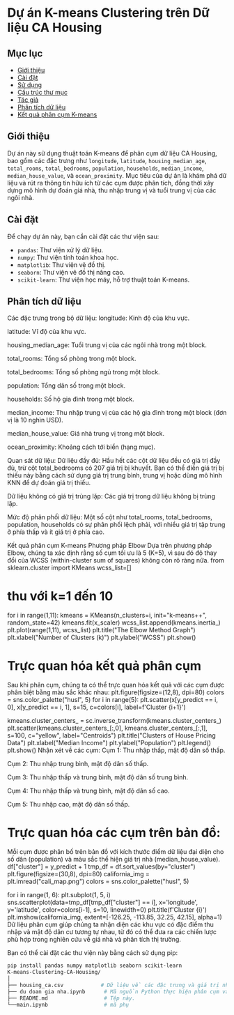 # Dự án K-means Clustering trên Dữ liệu CA Housing

## Mục lục

- [Giới thiệu](#giới-thiệu)
- [Cài đặt](#cài-đặt)
- [Sử dụng](#sử-dụng)
- [Cấu trúc thư mục](#cấu-trúc-thư-mục)
- [Tác giả](#tác-giả)
- [Phân tích dữ liệu](#phân-tích-dữ-liệu)
- [Kết quả phân cụm K-means](#kết-quả-phân-cụm-k-means)

## Giới thiệu

Dự án này sử dụng thuật toán K-means để phân cụm dữ liệu CA Housing, bao gồm các đặc trưng như `longitude`, `latitude`, `housing_median_age`, `total_rooms`, `total_bedrooms`, `population`, `households`, `median_income`, `median_house_value`, và `ocean_proximity`. Mục tiêu của dự án là khám phá dữ liệu và rút ra thông tin hữu ích từ các cụm được phân tích, đồng thời xây dựng mô hình dự đoán giá nhà, thu nhập trung vị và tuổi trung vị của các ngôi nhà.

## Cài đặt

Để chạy dự án này, bạn cần cài đặt các thư viện sau:

- `pandas`: Thư viện xử lý dữ liệu.
- `numpy`: Thư viện tính toán khoa học.
- `matplotlib`: Thư viện vẽ đồ thị.
- `seaborn`: Thư viện vẽ đồ thị nâng cao.
- `scikit-learn`: Thư viện học máy, hỗ trợ thuật toán K-means.
## Phân tích dữ liệu
Các đặc trưng trong bộ dữ liệu:
longitude: Kinh độ của khu vực.

latitude: Vĩ độ của khu vực.

housing_median_age: Tuổi trung vị của các ngôi nhà trong một block.

total_rooms: Tổng số phòng trong một block.

total_bedrooms: Tổng số phòng ngủ trong một block.

population: Tổng dân số trong một block.

households: Số hộ gia đình trong một block.

median_income: Thu nhập trung vị của các hộ gia đình trong một block (đơn vị là 10 nghìn USD).

median_house_value: Giá nhà trung vị trong một block.

ocean_proximity: Khoảng cách tới biển (hạng mục).

Quan sát dữ liệu:
Dữ liệu đầy đủ: Hầu hết các cột dữ liệu đều có giá trị đầy đủ, trừ cột total_bedrooms có 207 giá trị bị khuyết. Bạn có thể điền giá trị bị thiếu này bằng cách sử dụng giá trị trung bình, trung vị hoặc dùng mô hình KNN để dự đoán giá trị thiếu.

Dữ liệu không có giá trị trùng lặp: Các giá trị trong dữ liệu không bị trùng lặp.

Mức độ phân phối dữ liệu: Một số cột như total_rooms, total_bedrooms, population, households có sự phân phối lệch phải, với nhiều giá trị tập trung ở phía thấp và ít giá trị ở phía cao.

Kết quả phân cụm K-means
Phương pháp Elbow
Dựa trên phương pháp Elbow, chúng ta xác định rằng số cụm tối ưu là 5 (K=5), vì sau đó độ thay đổi của WCSS (within-cluster sum of squares) không còn rõ ràng nữa.
from sklearn.cluster import KMeans
wcss_list=[]
# thu với k=1 đến 10
for i in range(1,11):
    kmeans = KMeans(n_clusters=i, init="k-means++", random_state=42)
    kmeans.fit(x_scaler)
    wcss_list.append(kmeans.inertia_)
plt.plot(range(1,11), wcss_list)
plt.title("The Elbow Method Graph")
plt.xlabel("Number of Clusters (k)")
plt.ylabel("WCSS")
plt.show()
# Trực quan hóa kết quả phân cụm
Sau khi phân cụm, chúng ta có thể trực quan hóa kết quả với các cụm được phân biệt bằng màu sắc khác nhau:
plt.figure(figsize=(12,8), dpi=80)
colors = sns.color_palette("husl", 5)
for i in range(5):
    plt.scatter(x[y_predict == i, 0], x[y_predict == i, 1], s=15, c=colors[i], label=f'Cluster {i+1}')
    
kmeans.cluster_centers_ = sc.inverse_transform(kmeans.cluster_centers_)
plt.scatter(kmeans.cluster_centers_[:,0], kmeans.cluster_centers_[:,1], s=100, c="yellow", label="Centroids")
plt.title("Clusters of House Pricing Data")
plt.xlabel("Median Income")
plt.ylabel("Population")
plt.legend()
plt.show()
Nhận xét về các cụm:
Cụm 1: Thu nhập thấp, mật độ dân số thấp.

Cụm 2: Thu nhập trung bình, mật độ dân số thấp.

Cụm 3: Thu nhập thấp và trung bình, mật độ dân số trung bình.

Cụm 4: Thu nhập thấp và trung bình, mật độ dân số cao.

Cụm 5: Thu nhập cao, mật độ dân số thấp.
# Trực quan hóa các cụm trên bản đồ:
Mỗi cụm được phân bố trên bản đồ với kích thước điểm dữ liệu đại diện cho số dân (population) và màu sắc thể hiện giá trị nhà (median_house_value).
df["cluster"] = y_predict + 1
tmp_df = df.sort_values(by="cluster")
plt.figure(figsize=(30,8), dpi=80)
california_img = plt.imread("cali_map.png")
colors = sns.color_palette("husl", 5)

for i in range(1, 6):
    plt.subplot(1, 5, i)
    sns.scatterplot(data=tmp_df[tmp_df["cluster"] == i], x='longitude', y='latitude', color=colors[i-1], s=10, linewidth=0)
    plt.title(f'Cluster {i}')
    plt.imshow(california_img, extent=[-126.25, -113.85, 32.25, 42.15], alpha=1)
Dữ liệu phân cụm giúp chúng ta nhận diện các khu vực có đặc điểm thu nhập và mật độ dân cư tương tự nhau, từ đó có thể đưa ra các chiến lược phù hợp trong nghiên cứu về giá nhà và phân tích thị trường.


Bạn có thể cài đặt các thư viện này bằng cách sử dụng pip:

```bash
pip install pandas numpy matplotlib seaborn scikit-learn
K-means-Clustering-CA-Housing/
│
├── housing_ca.csv            # Dữ liệu về các đặc trưng và giá trị nhà ở California.
├── du doan gia nha.ipynb      # Mã nguồn Python thực hiện phân cụm và trực quan hóa.
├── README.md                  # Tệp này.
└──main.ipynb                  # mã phụ

